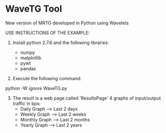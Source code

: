 # WaveTG Tool
New version of MRTG developed in Python using Wavelets

USE INSTRUCTIONS OF THE EXAMPLE: 

1. Install python 2.7.6 and the following libraries:
   - numpy
   - matplotlib
   - pywt
   - pandas
   
2. Execute the following command:  

python -W ignore WaveTG.py

3. The result is a web page called 'ResultsPage' 4 graphs of input/output traffic in bps: 
   - Daily Graph --> Last 2 days
   - Weekly Graph --> Last 2 weeks
   - Monthly Graph --> Last 2 months
   - Yearly Graph --> Last 2 years
   
   
